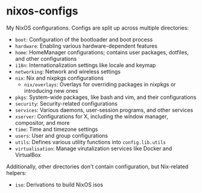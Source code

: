 # nixos-configs

My NixOS configurations. Configs are split up across multiple directories:

- `boot`: Configuration of the bootloader and boot process
- `hardware`: Enabling various hardware-dependent features
- `home`: HomeManager configurations; contains user packages, dotfiles, and
  other configurations
- `i18n`: Internationalization settings like locale and keymap
- `networking`: Network and wireless settings
- `nix`: Nix and nixpkgs configurations
  - `nix/overlays`: Overlays for overriding packages in nixpkgs or introducing
    new ones
- `pkgs`: System-wide packages, like bash and vim, and their configurations
- `security`: Security-related configurations
- `services`: Various daemons, user-session programs, and other services
- `xserver`: Configurations for X, including the window manager, compositor,
  and more
- `time`: Time and timezone settings
- `users`: User and group configurations
- `utils`: Defines various utility functions into `config.lib.utils`
- `virtualisation`: Manage virutalization services like Docker and VirtualBox

Additionally, other directories don't contain configuration, but Nix-related
helpers:

- `iso`: Derivations to build NixOS isos

